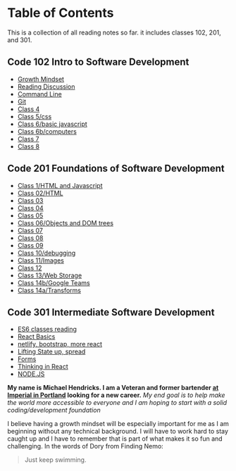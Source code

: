 

# Table of Contents


This is a collection of all reading notes so far. it includes classes 102, 201, and 301.

## Code 102 Intro to Software Development

* [Growth Mindset](growth-mindset.md)
* [Reading Discussion](discussion.md)
* [Command Line](command-line.md)
* [Git](Class-3.md)
* [Class 4](Class-4.html)
* [Class 5/css](Class-5.html)
* [Class 6/basic javascript](Class-6.html)
* [Class 6b/computers](Class-6b.html)
* [Class 7](Class-7.md)
* [Class 8](Class-8.md)

## Code 201 Foundations of Software Development

* [Class 1/HTML and Javascript](class-01.md)
* [Class 02/HTML](class-02.md)
* [Class 03](class-03.md)
* [Class 04](class-04.md)
* [Class 05](class-05.md)
* [Class 06/Objects and DOM trees](class-06.md)
* [Class 07](class-07.md)
* [Class 08](class-08.md)
* [Class 09](class-09.md)
* [Class 10/debugging](class-10.md)
* [Class 11/Images](class-11.md)
* [Class 12](class-12.md)
* [Class 13/Web Storage](class-13.md)
* [Class 14b/Google Teams](class-14b.md)
* [Class 14a/Transforms](class-14a.md)

## Code 301 Intermediate Software Development

* [ES6 classes reading](reading-01.md)
* [React Basics](reading-class1.md)
* [netlify, bootstrap, more react](reading-02.md)
* [Lifting State up, spread](reading-03)
* [Forms](reading-04.md)
* [Thinking in React](reading-05.md)
* [NODE.JS](reading-06.md)

**My name is Michael Hendricks. I am a Veteran and former bartender [at Imperial in Portland](https://pdx.eater.com/2020/9/29/21492980/imperial-the-crown-closing) looking for a new career.**
*My end goal is to help make the world more accessible to everyone and I am hoping to start with a solid coding/development foundation*

I believe having a growth mindset will be especially important for me as I am beginning without any technical background. I will have to work hard to stay caught up and I have to remember that is part of what makes it so fun and challenging.
In the  words of Dory from Finding Nemo:
>Just keep swimming.

